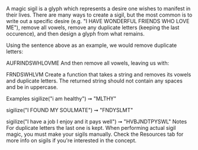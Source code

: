 A magic sigil is a glyph which represents a desire one wishes to manifest in their lives. There are many ways to create a sigil, but the most common is to write out a specific desire (e.g. "I HAVE WONDERFUL FRIENDS WHO LOVE ME"), remove all vowels, remove any duplicate letters (keeping the last occurence), and then design a glyph from what remains.

Using the sentence above as an example, we would remove duplicate letters:

AUFRINDSWHLOVME
And then remove all vowels, leaving us with:

FRNDSWHLVM
Create a function that takes a string and removes its vowels and duplicate letters. The returned string should not contain any spaces and be in uppercase.

Examples
sigilize("i am healthy") ➞ "MLTHY"

sigilize("I FOUND MY SOULMATE") ➞ "FNDYSLMT"

sigilize("I have a job I enjoy and it pays well") ➞ "HVBJNDTPYSWL"
Notes
For duplicate letters the last one is kept.
When performing actual sigil magic, you must make your sigils manually.
Check the Resources tab for more info on sigils if you're interested in the concept.